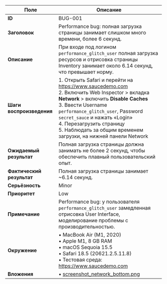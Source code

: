 | Поле                      | Описание                                                                                                                                                                                                                                                                                                                                |
|---------------------------|-----------------------------------------------------------------------------------------------------------------------------------------------------------------------------------------------------------------------------------------------------------------------------------------------------------------------------------------|
| **ID**                    | BUG-001                                                                                                                                                                                                                                                                                                                                 |
| **Заголовок**             | Performance bug: полная загрузка страницы занимает слишком много времени, более 6 секунд.                                                                                                                                                                                                                                               |
| **Описание**              | При входе под логином `performance_glitch_user` полная загрузка ресурсов и отрисовка страницы Inventory занимает около 6.14 секунд, что превышает норму.                                                                                                                                                                                |
| **Шаги воспроизведения**  | 1. Открыть Safari и перейти на https://www.saucedemo.com<br>2. Включить Web Inspector > вкладка **Network** > включить **Disable Caches** <br>3. Ввести Username `performance_glitch_user`, Password `secret_sauce` и нажать «Login» <br>4. Перезагрузить страницу<br>5. Наблюдать за общим временем загрузки, на нижней панели Network |
| **Ожидаемый результат**   | Полная загрузка страницы должна занимать не более 2 секунд, чтобы обеспечить плавный пользовательский опыт.                                                                                                                                                                                                                             |
| **Фактический результат** | Полная загрузка страницы занимает ~6.14 секунд.                                                                                                                                                                                                                                                                                         |
| **Серьёзность**           | Minor                                                                                                                                                                                                                                                                                                                                   |
| **Приоритет**             | Low                                                                                                                                                                                                                                                                                                                                     |
| **Примечание**            | Performance bug: у пользователя `performance_glitch_user` замедленная отрисовка User Interface, моделирование проблемы с производительностью.                                                                                                                                                                                           |
| **Окружение**             | • MacBook Air (M1, 2020)<br>• Apple M1, 8 GB RAM<br>• macOS Sequoia 15.5<br>• Safari 18.5 (20621.2.5.11.8)<br>• Тестовая среда: https://www.saucedemo.com                                                                                                                                                                               |
| **Вложения**              | • [screenshot_network_bottom.png](screenshots/screenshot_network_bottom.png)                                                                                                                                                                                                                                                            |